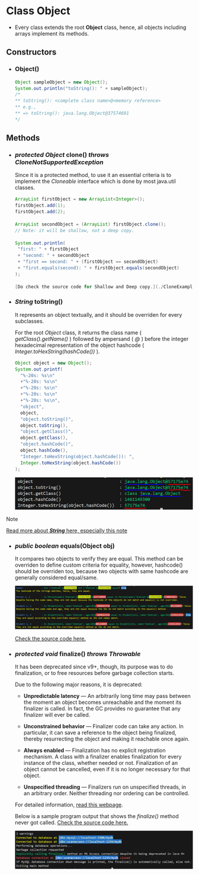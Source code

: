 # Class **Object**

* Every class extends the root **Object** class, hence, all objects including arrays implement its methods.

## Constructors

* ### Object()

    ```Java
    Object sampleObject = new Object();
    System.out.println("toString(): " + sampleObject);
    /*
    ** toString(): <complete class name>@<memory reference>
    ** e.g.,
    ** => toString(): java.lang.Object@37574691
    */
    ```

## Methods

* ### *protected Object* clone() *throws CloneNotSupportedException*

    Since it is a protected method, to use it an essential criteria is to implement the *Cloneable* interface which is done by most java.util classes.

    ```Java
    ArrayList firstObject = new ArrayList<Integer>();
    firstObject.add(1);
    firstObject.add(2);

    ArrayList secondObject = (ArrayList) firstObject.clone();
    // Note: it will be shallow, not a deep copy.

    System.out.println(
     "first: " + firstObject
     + "second: " + secondObject
     + "first == second: " + (firstObject == secondObject)
     + "first.equals(second): " + firstObject.equals(secondObject)
    );

    [Do check the source code for Shallow and Deep copy.](./CloneExample.java)

* ### *String* toString()

    It represents an object textually, and it should be overriden for every subclasses.

    For the root *Object* class, it returns the class name ( *getClass().getName()* ) followed by ampersand ( *@* ) before the integer hexadecimal representation of the object hashcode ( *Integer.toHexString(hashCode())* ).

    ```Java
    Object object = new Object();
    System.out.printf(
      "%-20s: %s\n"
      +"%-20s: %s\n"
      +"%-20s: %s\n"
      +"%-20s: %s\n"
      +"%-20s: %s\n",
      "object",
      object,
      "object.toString()",
      object.toString(),
      "object.getClass()",
      object.getClass(),
      "object.hashCode()",
      object.hashCode(),
      "Integer.toHexString(object.hashCode()): ",
      Integer.toHexString(object.hashCode())
    );
    ```

    ![toString composes of class name and object hexadecimal hashcode](./outputs/ToString%20composition.PNG)

> [!NOTE]
> [Read more about ***String*** here, especially this note](../String/README.md#important-note-what-class-to-use-and-when)

* ### *public boolean* equals(Object obj)

    It compares two objects to verify they are equal. This method can be overriden to define custom criteria for equality, however, hashcode() should be overriden too, because two objects with same hashcode are generally considered equal/same.

    ![Sample program overriding Equals](./outputs/With%20And%20Without%20Equals.PNG)

    [Check the source code here.](./OverridenEqualsExample.java)

* ### *protected void* finalize() *throws Throwable*

    It has been deprecated since v9+, though, its purpose was to do finalization, or to free resources before garbage collection starts.

    Due to the following major reasons, it is deprecated:

    * **Unpredictable latency** — An arbitrarily long time may pass between the moment an object becomes unreachable and the moment its finalizer is called. In fact, the GC provides no guarantee that any finalizer will ever be called.

    * **Unconstrained behavior** — Finalizer code can take any action. In particular, it can save a reference to the object being finalized, thereby resurrecting the object and making it reachable once again.

    * **Always enabled** — Finalization has no explicit registration mechanism. A class with a finalizer enables finalization for every instance of the class, whether needed or not. Finalization of an object cannot be cancelled, even if it is no longer necessary for that object.

    * **Unspecified threading** — Finalizers run on unspecified threads, in an arbitrary order. Neither threading nor ordering can be controlled.

    For detailed information, [read this webpage](https://openjdk.org/jeps/421).

    Below is a sample program output that shows the *finalize()* method never got called. [Check the source code here.](./OverridenFinalizeExample.java)

    ![Sample program overriding Finalize](./outputs/Finalization.PNG)
